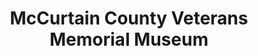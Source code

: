 ---
layout: repo
title: "McCurtain County Veterans Memorial Museum"
id: 24401
permalink: repos/24401/
---